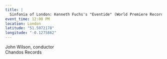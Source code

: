 ```yaml
---
title: |
  Sinfonia of London: Kenneth Fuchs's "Eventide" (World Premiere Recording of alto saxophone version)
event_time: 12:00 PM
location: London
latitude: "51.5072178"
longitude: "-0.1275862"
---
```

John Wilson, conductor<br>
Chandos Records